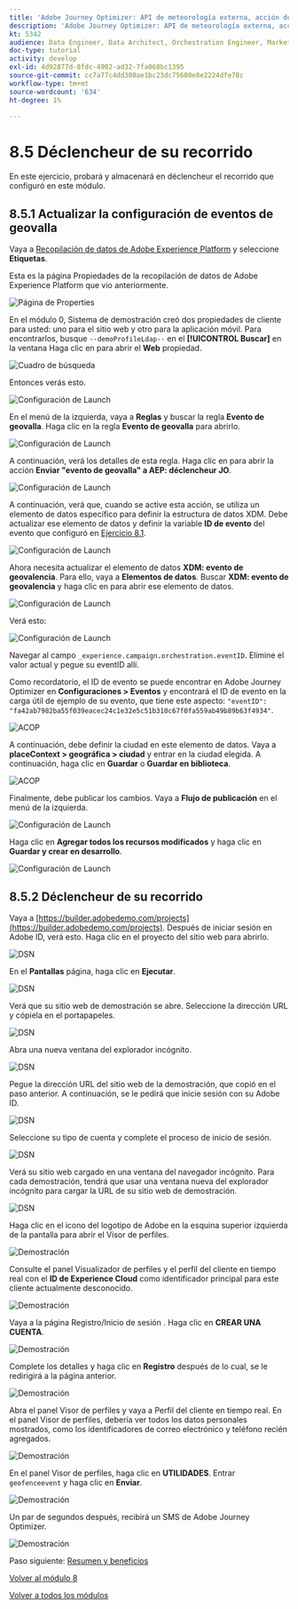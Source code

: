 ```yaml
---
title: 'Adobe Journey Optimizer: API de meteorología externa, acción de SMS y más: Déclencheur del Recorrido del cliente orquestado'
description: 'Adobe Journey Optimizer: API de meteorología externa, acción de SMS y más: Déclencheur del Recorrido del cliente orquestado'
kt: 5342
audience: Data Engineer, Data Architect, Orchestration Engineer, Marketer
doc-type: tutorial
activity: develop
exl-id: 4d92877d-8fdc-4902-ad32-7fa068bc1395
source-git-commit: cc7a77c4dd380ae1bc23dc75608e8e2224dfe78c
workflow-type: tm+mt
source-wordcount: '634'
ht-degree: 1%

---
```


# 8.5 Déclencheur de su recorrido

En este ejercicio, probará y almacenará en déclencheur el recorrido que configuró en este módulo.

## 8.5.1 Actualizar la configuración de eventos de geovalla

Vaya a [Recopilación de datos de Adobe Experience Platform](https://experience.adobe.com/launch/) y seleccione **Etiquetas**.

Esta es la página Propiedades de la recopilación de datos de Adobe Experience Platform que vio anteriormente.

![Página de Properties](../module1/images/launch1.png)

En el módulo 0, Sistema de demostración creó dos propiedades de cliente para usted: uno para el sitio web y otro para la aplicación móvil. Para encontrarlos, busque `--demoProfileLdap--` en el **[!UICONTROL Buscar]** en la ventana Haga clic en para abrir el **Web** propiedad.

![Cuadro de búsqueda](../module1/images/property6.png)

Entonces verás esto.

![Configuración de Launch](./images/rule1.png)

En el menú de la izquierda, vaya a **Reglas** y buscar la regla **Evento de geovalla**. Haga clic en la regla **Evento de geovalla** para abrirlo.

![Configuración de Launch](./images/rule2.png)

A continuación, verá los detalles de esta regla. Haga clic en para abrir la acción **Enviar &quot;evento de geovalla&quot; a AEP: déclencheur JO**.

![Configuración de Launch](./images/rule3.png)

A continuación, verá que, cuando se active esta acción, se utiliza un elemento de datos específico para definir la estructura de datos XDM. Debe actualizar ese elemento de datos y definir la variable **ID de evento** del evento que configuró en [Ejercicio 8.1](./ex1.md).

![Configuración de Launch](./images/rule4.png)

Ahora necesita actualizar el elemento de datos **XDM: evento de geovalencia**. Para ello, vaya a **Elementos de datos**. Buscar **XDM: evento de geovalencia** y haga clic en para abrir ese elemento de datos.

![Configuración de Launch](./images/rule5.png)

Verá esto:

![Configuración de Launch](./images/rule6.png)

Navegar al campo `_experience.campaign.orchestration.eventID`. Elimine el valor actual y pegue su eventID allí.

Como recordatorio, el ID de evento se puede encontrar en Adobe Journey Optimizer en **Configuraciones > Eventos** y encontrará el ID de evento en la carga útil de ejemplo de su evento, que tiene este aspecto: `"eventID": "fa42ab7982ba55f039eacec24c1e32e5c51b310c67f0fa559ab49b89b63f4934"`.

![ACOP](./images/payloadeventID.png)

A continuación, debe definir la ciudad en este elemento de datos. Vaya a **placeContext > geográfica > ciudad** y entrar en la ciudad elegida. A continuación, haga clic en **Guardar** o **Guardar en biblioteca**.

![ACOP](./images/payloadeventIDgeo.png)

Finalmente, debe publicar los cambios. Vaya a **Flujo de publicación** en el menú de la izquierda.

![Configuración de Launch](./images/rule8.png)

Haga clic en **Agregar todos los recursos modificados** y haga clic en **Guardar y crear en desarrollo**.

![Configuración de Launch](./images/rule9.png)

## 8.5.2 Déclencheur de su recorrido

Vaya a [https://builder.adobedemo.com/projects](https://builder.adobedemo.com/projects). Después de iniciar sesión en Adobe ID, verá esto. Haga clic en el proyecto del sitio web para abrirlo.

![DSN](../module0/images/web8.png)

En el **Pantallas** página, haga clic en **Ejecutar**.

![DSN](../module1/images/web2.png)

Verá que su sitio web de demostración se abre. Seleccione la dirección URL y cópiela en el portapapeles.

![DSN](../module0/images/web3.png)

Abra una nueva ventana del explorador incógnito.

![DSN](../module0/images/web4.png)

Pegue la dirección URL del sitio web de la demostración, que copió en el paso anterior. A continuación, se le pedirá que inicie sesión con su Adobe ID.

![DSN](../module0/images/web5.png)

Seleccione su tipo de cuenta y complete el proceso de inicio de sesión.

![DSN](../module0/images/web6.png)

Verá su sitio web cargado en una ventana del navegador incógnito. Para cada demostración, tendrá que usar una ventana nueva del explorador incógnito para cargar la URL de su sitio web de demostración.

![DSN](../module0/images/web7.png)

Haga clic en el icono del logotipo de Adobe en la esquina superior izquierda de la pantalla para abrir el Visor de perfiles.

![Demostración](../module2/images/pv1.png)

Consulte el panel Visualizador de perfiles y el perfil del cliente en tiempo real con el **ID de Experience Cloud** como identificador principal para este cliente actualmente desconocido.

![Demostración](../module2/images/pv2.png)

Vaya a la página Registro/Inicio de sesión . Haga clic en **CREAR UNA CUENTA**.

![Demostración](../module2/images/pv9.png)

Complete los detalles y haga clic en **Registro** después de lo cual, se le redirigirá a la página anterior.

![Demostración](../module2/images/pv10.png)

Abra el panel Visor de perfiles y vaya a Perfil del cliente en tiempo real. En el panel Visor de perfiles, debería ver todos los datos personales mostrados, como los identificadores de correo electrónico y teléfono recién agregados.

![Demostración](../module2/images/pv11.png)

En el panel Visor de perfiles, haga clic en **UTILIDADES**. Entrar `geofenceevent` y haga clic en **Enviar**.

![Demostración](./images/smsdemo1.png)

Un par de segundos después, recibirá un SMS de Adobe Journey Optimizer.

![Demostración](./images/smsdemo4.png)

Paso siguiente: [Resumen y beneficios](./summary.md)

[Volver al módulo 8](journey-orchestration-external-weather-api-sms.md)

[Volver a todos los módulos](../../overview.md)

